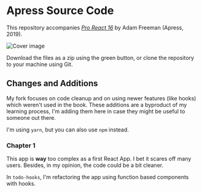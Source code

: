 # Apress Source Code

This repository accompanies [*Pro React 16*](https://www.apress.com/9781484244500) by Adam Freeman (Apress, 2019).

[comment]: #cover
![Cover image](9781484244500.jpg)

Download the files as a zip using the green button, or clone the repository to your machine using Git.

## Changes and Additions

My fork focuses on code cleanup and on using newer features (like hooks) which weren't used in the book. These additions are a byproduct of my learning process, I'm adding them here in case they might be useful to someone out there.

I'm using `yarn`, but you can also use `npm` instead.

### Chapter 1

This app is **way** too complex as a first React App. I bet it scares off many users. Besides, in my opinion, the code could be a bit cleaner.

In `todo-hooks`, I'm refactoring the app using function based components with hooks.
